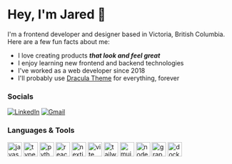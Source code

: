 # Hey, I'm Jared 👋

I'm a frontend developer and designer based in Victoria, British Columbia. Here are a few fun facts about me:
- I love creating products _**that look and feel great**_
- I enjoy learning new frontend and backend technologies
- I've worked as a web developer since 2018
- I'll probably use [Dracula Theme](https://draculatheme.com/) for everything, forever

### Socials

[![LinkedIn](https://img.shields.io/badge/LinkedIn-0b65c6?logo=linkedin&logoColor=white&style=for-the-badge&link=https://www.linkedin.com/in/jared-jewitt)](https://www.linkedin.com/in/jared-jewitt)
[![Gmail](https://img.shields.io/badge/Gmail-ea4236?logo=linkedin&logoColor=white&style=for-the-badge&link=mailto:jaredjewitt@gmail.com)](mailto:jaredjewitt@gmail.com)

### Languages & Tools

<div>
  <img src="https://skillicons.dev/icons?i=js" height="32" alt="javascript logo" />
  <img src="https://skillicons.dev/icons?i=ts" height="32" alt="typescript logo" />
  <img src="https://skillicons.dev/icons?i=py" height="32" alt="python logo" />
  <img src="https://skillicons.dev/icons?i=react" height="32" alt="react logo" />
  <img src="https://skillicons.dev/icons?i=nextjs" height="32" alt="nextjs logo" />
  <img src="https://skillicons.dev/icons?i=vite" height="32" alt="vite logo" />
  <img src="https://skillicons.dev/icons?i=tailwind" height="32" alt="tailwindcss logo" />
  <img src="https://skillicons.dev/icons?i=materialui" height="32" alt="mui logo" />
  <img src="https://skillicons.dev/icons?i=nodejs" height="32" alt="nodejs logo" />
  <img src="https://skillicons.dev/icons?i=graphql" height="32" alt="graphql logo" />
  <img src="https://skillicons.dev/icons?i=docker" height="32" alt="docker logo" />
</div>

